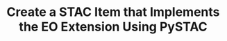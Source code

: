 ---
title: Create a STAC Item that Implements the EO Extension Using PySTAC
description: How to Create a STAC Item that Implements the EO Extension Using PySTAC
notebooks: 
    - 3-create-stac-item-with-extension
---